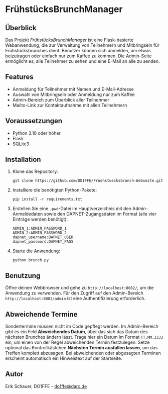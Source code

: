# FrühstücksBrunchManager

## Überblick
Das Projekt *FrühstücksBrunchManager* ist eine Flask-basierte Webanwendung, die zur Verwaltung von Teilnehmern und Mitbringseln für Frühstücksbrunches dient. Benutzer können sich anmelden, um etwas beizutragen oder einfach nur zum Kaffee zu kommen. Die Admin-Seite ermöglicht es, alle Teilnehmer zu sehen und eine E-Mail an alle zu senden.

## Features
- Anmeldung für Teilnehmer mit Namen und E-Mail-Adresse
- Auswahl von Mitbringseln oder Anmeldung nur zum Kaffee
- Admin-Bereich zum Überblick aller Teilnehmer
- Mailto-Link zur Kontaktaufnahme mit allen Teilnehmern

## Voraussetzungen
- Python 3.10 oder höher
- Flask
- SQLite3

## Installation
1. Klone das Repository:
   ```
   git clone https://github.com/DO1FFE/Fruehstuecksbrunch-Webseite.git
   ```
2. Installiere die benötigten Python-Pakete:
   ```
   pip install -r requirements.txt
   ```
3. Erstellen Sie eine `.pwd`-Datei im Hauptverzeichnis mit den Admin-Anmeldedaten sowie den DAPNET-Zugangsdaten im Format (alle vier Einträge werden benötigt):
   ```
   ADMIN_1:ADMIN_PASSWORD_1
   ADMIN_2:ADMIN_PASSWORD_2
   dapnet_username:DAPNET_USER
   dapnet_password:DAPNET_PASS
   ```
4. Starte die Anwendung:
   ```
   python brunch.py
   ```

## Benutzung
Öffne deinen Webbrowser und gehe zu `http://localhost:8082/`, um die Anwendung zu verwenden. Für den Zugriff auf den Admin-Bereich `http://localhost:8082/admin` ist eine Authentifizierung erforderlich.

## Abweichende Termine
Sondertermine müssen nicht im Code gepflegt werden. Im Admin-Bereich gibt es
ein Feld **Abweichendes Datum**, über das sich das Datum des nächsten Brunches
ändern lässt. Trage hier ein Datum im Format `TT.MM.JJJJ` ein, um einen von der
Regel abweichenden Termin festzulegen. Setze optional das Kontrollkästchen
**Nächsten Termin ausfallen lassen**, um das Treffen komplett abzusagen. Bei
abweichenden oder abgesagten Terminen erscheint automatisch ein Hinweistext auf
der Startseite.

## Autor
Erik Schauer, DO1FFE - do1ffe@darc.de
